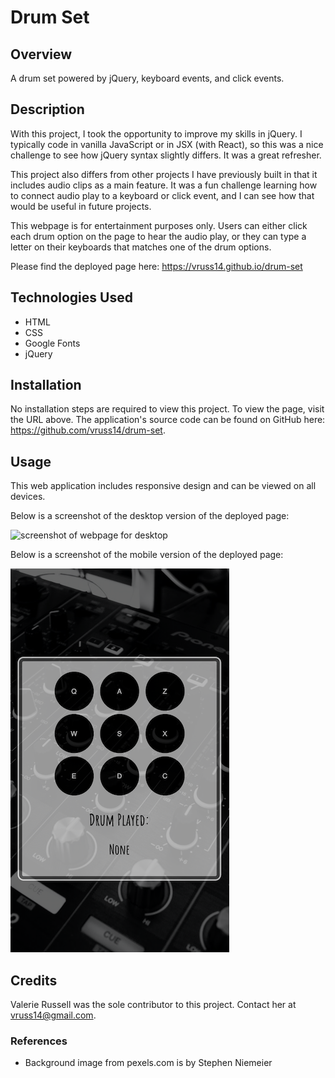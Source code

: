 # Drum Set

## Overview

A drum set powered by jQuery, keyboard events, and click events.

## Description

With this project, I took the opportunity to improve my skills in jQuery. I typically code in vanilla JavaScript or in JSX (with React), so this was a nice challenge to see how jQuery syntax slightly differs. It was a great refresher.

This project also differs from other projects I have previously built in that it includes audio clips as a main feature. It was a fun challenge learning how to connect audio play to a keyboard or click event, and I can see how that would be useful in future projects.

This webpage is for entertainment purposes only. Users can either click each drum option on the page to hear the audio play, or they can type a letter on their keyboards that matches one of the drum options.

Please find the deployed page here: https://vruss14.github.io/drum-set

## Technologies Used

- HTML
- CSS
- Google Fonts
- jQuery

## Installation

No installation steps are required to view this project. To view the page, visit the URL above. The application's source code can be found on GitHub here: https://github.com/vruss14/drum-set.

## Usage

This web application includes responsive design and can be viewed on all devices.

Below is a screenshot of the desktop version of the deployed page:

![screenshot of webpage for desktop](./drum-set-desktop.png)

Below is a screenshot of the mobile version of the deployed page:

![screenshot of webpage for mobile](./drum-set-mobile.png)

## Credits

Valerie Russell was the sole contributor to this project. Contact her at vruss14@gmail.com.

### References

* Background image from pexels.com is by Stephen Niemeier
